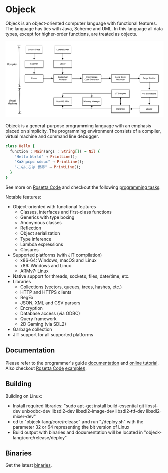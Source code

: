 # Objeck
Objeck is an object-oriented computer language with functional features. The language has ties with Java, Scheme and UML. In this language all data types, except for higher-order functions, are treated as objects.

![alt text](images/design2.png "Compiler & VM")

Objeck is a general-purpose programming language with an emphasis placed on simplicity. The programming environment consists of a compiler, virtual machine and command line debugger.

```ruby
class Hello {
  function : Main(args : String[]) ~ Nil {
    "Hello World" → PrintLine();
    "Καλημέρα κόσμε" → PrintLine();
    "こんにちは 世界" → PrintLine();
  }
}
```

See more on [Rosetta Code](http://rosettacode.org/wiki/Category:Objeck) and checkout the following [programming tasks](programs/rc).

Notable features:
* Object-oriented with functional features
  * Classes, interfaces and first-class functions
  * Generics with type boxing
  * Anonymous classes 
  * Reflection 
  * Object serialization 
  * Type inference
  * Lambda expressions
  * Closures
* Supported platforms (with JIT compilation)
  * x86-64: Windows, macOS and Linux
  * x86: Windows and Linux
  * ARMv7: Linux
* Native support for threads, sockets, files, date/time, etc.
* Libraries 
  * Collections (vectors, queues, trees, hashes, etc.)
  * HTTP and HTTPS clients
  * RegEx
  * JSON, XML and CSV parsers
  * Encryption
  * Database access (via ODBC)
  * Query framework
  * 2D Gaming (via SDL2)
* Garbage collection
* JIT support for all supported platforms

## Documentation
Please refer to the programmer's guide [documentation](https://www.objeck.org/doc/api/index.html) and [online tutorial](https://www.objeck.org/getting_started.html). Also checkout [Rosetta Code](http://rosettacode.org/wiki/Category:Objeck) [examples](programs/rc).

## Building
Building on Linux:
*  Install required libraries: "sudo apt-get install build-essential git libssl-dev unixodbc-dev libsdl2-dev libsdl2-image-dev libsdl2-ttf-dev libsdl2-mixer-dev"
*  cd to "objeck-lang/core/release" and run "./deploy.sh" with the parameter 32 or 64 representing the bit version of Linux
*  Build output with binaries and documentation will be located in "objeck-lang/core/release/deploy"

## Binaries
Get the latest [binaries](https://sourceforge.net/projects/objeck-lang/).
